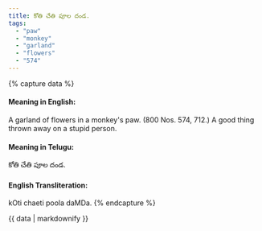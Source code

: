 ```yaml
---
title: కోతి చేతి పూల దండ.
tags:
  - "paw"
  - "monkey"
  - "garland"
  - "flowers"
  - "574"
---
```


{% capture data %}
#### Meaning in English:
A garland of flowers in a monkey's paw.
(800 Nos. 574, 712.)
A good thing thrown away on a stupid person.

#### Meaning in Telugu:
కోతి చేతి పూల దండ.

#### English Transliteration:
kOti chaeti poola daMDa.
{% endcapture %}

<div class="notice">{{ data | markdownify }}</div>

